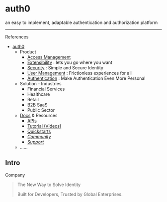 # auth0

an easy to implement, adaptable authentication and authorization platform

---

References

- [auth0](https://auth0.com/)
    - Product
        - [Access Management](https://auth0.com/access-management)
        - [Extensibility](https://auth0.com/extensibility) : lets you go where you want
        - [Security](https://auth0.com/login-security) : Simple and Secure Identity
        - [User Management](https://auth0.com/user-management) : Frictionless experiences for all
        - [Authentication](https://auth0.com/authentication) : Make Authentication Even More Personal
    - Solution - Industries
        - Financial Services
        - Healthcare
        - Retail
        - B2B SaaS
        - Public Sector
    - [Docs](https://auth0.com/docs/) & Resources
        - [APIs](https://auth0.com/docs/api)
        - [Tutorial (Videos)](https://auth0.com/docs/videos)
        - [Quickstarts](https://auth0.com/docs/quickstarts/)
        - _[Community](https://community.auth0.com/)_
        - _[Support](https://support.auth0.com/)_
    - ……

## Intro

Company

> The New Way to Solve Identity
>
> Built for Developers,
> Trusted by Global Enterprises.
